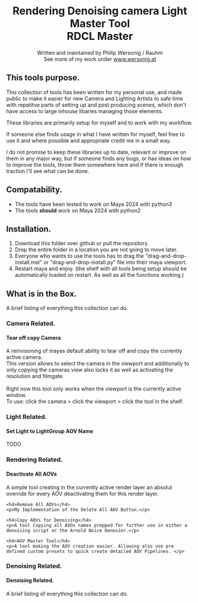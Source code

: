 <div align=center>
	<h1>Rendering Denoising camera Light Master Tool</br>RDCL Master</h1>
	<p>
		Written and maintained by Philip Wersonig / Rauhm</br>
		See more of my work under <a href="https://www.wersonig.at">www.wersonig.at</a>
	</p>
</div>

<div>
	<h2>This tools purpose.</h2>
	<p>This collection of tools has been written for my personal use, and made public to make it easier for new Camera and Lighting Artists to safe time with repetitve parts of setting up and post producing scenes, which don't have access to large inhouse libaries managing those elements.</p>
	<p>These libraries are primarily setup for myself and to work with my workflow. </p>
	<p>If someone else finds usage in what I have written for myself, feel free to use it and where possible and appropriate credit me in a small way.</p>
	<p>I do not promise to keep these libraries up to date, relevant or improve on them in any major way, but if someone finds any bugs, or has ideas on how to improve the tools, throw them somewhere here and if there is enough traction I'll see what can be done.</p>
</div>

<div>
	<h2>Compatability.</h2>
	<ul>
		<li>The tools have been tested to work on Maya 2024 with python3</li>
		<li>The tools <b>should</b>  work on Maya 2024 with python2</li>
	</ul>
</div>

<div>
	<h2>Installation.</h2>
	<ol>
		<li>Download this folder over github or pull the repository.</li>
		<li>Drop the entire folder in a location you are not going to move later.</li>
		<li>Everyone who wants to use the tools has to drag the "drag-and-drop-install.mel" or "drag-and-drop-install.py" file into their maya viewport.</li>
		<li>Restart maya and enjoy. (the shelf with all tools being setup should be automatically loaded on restart. As well as all the functions working.)</li>
	</ol>
</div>

<div>
	<h2>What is in the Box.</h2>
	<p>A brief listing of everything this collection can do.</p>
</div>

<div>
	<h3>Camera Related.</h3>
	<h4>Tear off copy Camera</h4>
	<p>
		A reinvisoning of mayas default ability to tear off and copy the currently active camera.</br>
		This version allows to select the camera in the viewport and additionally to only copying the cameras view also locks it as well as activating the resolution and filmgate.</br>
		</br>
		Right now this tool only works when the viewport is the currently active window.</br>
		To use: click the camera > click the viewport > click the tool in the shelf.
		</p>
</div>

<div>
	<h3>Light Related.</h3>
	<h4>Set Light to LightGroup AOV Name</h4>
	<p>TODO</p>
</div>

<div>
	<h3>Rendering Related.</h3>
	<h4>Deactivate All AOVs</h4>
	<p>A simple tool creating in the currently active render layer an absolut override for every AOV deactivating them for this render layer.</p>
	
	<h4>Remove All AOVs</h4>
	<p>My Implementation of the Delete All AOV Button.</p>
	
	<h4>Copy AOVs for Denoising</h4>
	<p>A tool Copying all AVOs names prepped for further use in either a denoising script or the Arnold Noice Denosier.</p>
	
	<h4>AOV Master Tool</h4>
	<p>A tool making the AOV creation easier. Allowing also use pre defined custom presets to quick create detailed AOV Pipelines. </p>
</div>

<div>
	<h3>Denoising Related.</h3>
	<h4>Denoising Related.</h4>
	<p>A brief listing of everything this collection can do.</p>
</div>